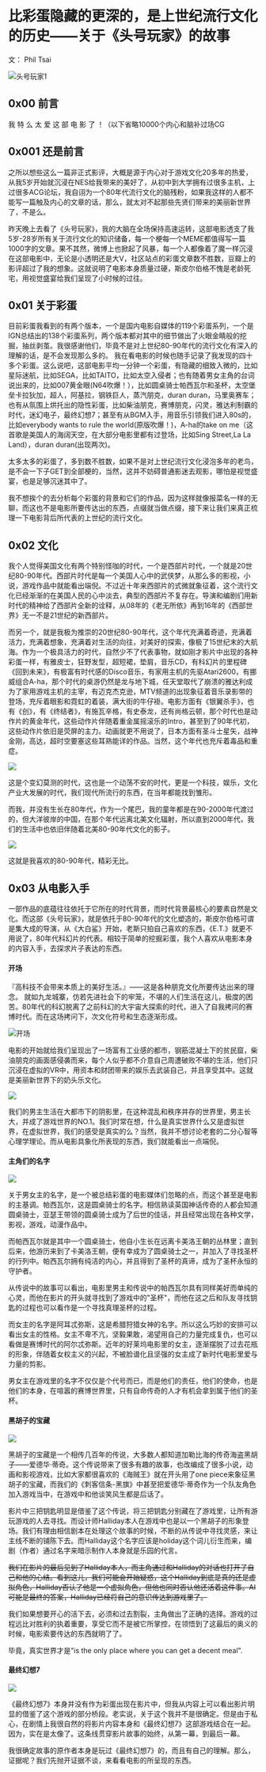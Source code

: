 # 比彩蛋隐藏的更深的，是上世纪流行文化的历史——关于《头号玩家》的故事

文： Phil Tsai

![头号玩家1](https://ia.media-imdb.com/images/M/MV5BMjAxNTUyMDI3Ml5BMl5BanBnXkFtZTgwOTY0MjQxNTM@._V1_SX1777_CR0,0,1777,736_AL_.jpg)

## 0x00 前言

我 特 么 太 爱 这 部 电 影 了 ！（以下省略10000个内心和脑补过场CG

## 0x001 还是前言

之所以想些这么一篇非正式影评，大概是源于内心对于游戏文化20多年的热爱，从我5岁开始就沉浸在NES给我带来的美好了，从初中到大学拥有过很多主机，上过很多ACG论坛，我自诩为一个80年代流行文化的脑残粉，如果我这样的人都不能写一篇触及内心的文章的话，那么，就太对不起那些先贤们带来的美丽新世界了，不是么。

昨天晚上去看了《头号玩家》，我的大脑在全场保持高速运转，这部电影透支了我5岁-28岁所有关于流行文化的知识储备，每一个梗每一个MEME都值得写一篇1000字的文章。果不其然，微博上也掀起了风暴，每一个人都像着了魔一样沉浸在这部电影中，无论是小透明还是大V，社区站点的彩蛋文章数不胜数，豆瓣上的影评超过了我的想象。这就说明了电影本身质量过硬，斯皮尔伯格不愧是老龄死宅，用视觉盛宴给我们呈现了小时候的过往。

## 0x01 关于彩蛋

目前彩蛋我看到的有两个版本，一个是国内电影自媒体的119个彩蛋系列，一个是IGN总结出的138个彩蛋系列，两个版本都对其中的细节做出了火眼金睛般的挖掘，抽丝剥茧。我很感谢他们，毕竟不是对上世纪80-90年代的流行文化有深入的理解的话，是不会发现那么多的。 我在看电影的时候也随手记录了我发现的四十多个彩蛋。这么说吧，这部电影平均一分钟一个彩蛋，有隐藏的细致入微的，比如星际迷航，比如SEGA，比如TAITO，比如太空入侵者；也有随着男女主角的台词说出来的，比如007黄金眼(N64吹爆！），比如圆桌骑士帕西瓦尔和圣杯，太空堡垒卡拉狄加，超人，阿基拉，钢铁巨人，蒸汽朋克，duran duran，马里奥赛车；也有从氛围上烘托出的隐性彩蛋，比如柴油朋克，赛博朋克，闪灵，雅达利制霸的时代，迷幻电子，最终幻想7；甚至有从BGM入手，用音乐引领我们进入80s的，比如everybody wants to rule the world(原版吹爆！)，A-ha的take on me（这首歌是美国人的海阔天空，在大部分电影里都有过登场，比如Sing Street,La La Land），duran duran(出现两次)。

太多太多的彩蛋了，多到数不胜数，如果不是对上世纪流行文化浸泡多年的老鸟，是不会一下子GET到全部梗的，当然，这并不妨碍普通影迷去观影，哪怕是视觉盛宴，也是足够沉迷其中了。

我不想挨个的去分析每个彩蛋的背景和它们的作品，因为这样就像报菜名一样的无聊，而这也不是电影所要传达出的东西，点缀就当做点缀，接下来让我们来真正梳理一下电影背后所代表的上世纪的流行文化。

## 0x02 文化
我个人觉得美国文化有两个特别怪咖的时代，一个是西部片时代，一个就是20世纪80-90年代。西部片时代是每一个美国人心中的武侠梦，从那么多的影视，小说，游戏作品中就能看出端倪。不过近十年来西部片的式微就象征着，这个流行文化已经渐渐的在美国人民的心中淡去，典型的西部片不复存在。导演和编剧们用新时代的精神给了西部片全新的诠释，从08年的《老无所依》再到16年的《西部世界》无一不是21世纪的新西部片。

而另一个，就是我极为推崇的20世纪80-90年代，这个年代充满着奇迹，充满着活力，充满着想象，充满着对生活的向往，对美好的探索，像极了15世纪末的大航海。作为一个极具活力的时代，自然少不了代表事物，就如刚才影片中出现的各种彩蛋一样，有雅皮士，狂野发型，超短裙，垫肩，音乐CD，有科幻片的里程碑《回到未来》，有极富有时代感的Disco音乐，有家用主机的先驱Atari2600，有挪威组合A-ha，那个时代的桌游仍然是龙与地下城，任天堂取代了崩溃的雅达利成为了家用游戏主机的主宰，有迈克杰克逊，MTV频道的出现象征着音乐录影带的登场，充斥着眼影和霓虹的着装，满大街的牛仔褂。电影方面有《银翼杀手》，也有《创》，有《终结者》，有施瓦辛格，有史泰龙，还有尚格云顿，那个时代也是动作片的黄金年代，这些动作片伴随着重金属摇滚乐的Intro，甚至到了90年代初，这些动作片依旧是荧屏的主力。动画就更不用说了，日本方面有圣斗士星矢，战神金刚，高达，超时空要塞这些耳熟能详的作品。当然，这个年代也充斥着毒品和重症。

![](https://i2.wp.com/www.inanyevent.london/wp-content/uploads/2016/03/The-1980s-Title-Picture.jpg?fit=1200%2C927&ssl=1)

这是个变幻莫测的时代，这也是一个动荡不安的时代，更是一个科技，娱乐，文化产业大发展的时代，我们现代所流行的东西，在当年都能找到雏形。

而我，并没有生长在80年代，作为一个尾巴，我的童年都是在90-2000年代渡过的，但大洋彼岸的中国，在那个年代远离北美文化辐射，所以直到2000年代，我们的生活中也依旧伴随着北美80-90年代文化的影子。

![](https://i.ytimg.com/vi/hTbHaO9qROY/maxresdefault.jpg)

这就是我喜欢的80-90年代，精彩无比。

## 0x03 从电影入手

一部作品的底蕴往往依托于它所在的时代背景，而时代背景最核心的要素自然是文化。而这部《头号玩家》，就是依托于80-90年代的文化塑造的，斯皮尔伯格可谓是集大成的导演，从《大白鲨》开始，老斯只拍自己喜欢的东西，《E.T.》就更不用说了，80年代科幻片的代表。相较于简单的挖掘彩蛋，我个人喜欢从电影本身的内容入手，去探求片子表达的东西。

#### 开场

『高科技不会带来本质上的美好生活。』——这是各种朋克文化所要传达出来的理念。
就如九龙城寨，仿若先进社会下的牢笼，不堪的人们生活在这儿，极度的困苦。80年代的科幻脱离了之前科幻的大宇宙大探索的时代，进入了自我拷问的赛博时代。而在这场拷问下，次文化符号和生态逐渐形成。

![开场](https://ia.media-imdb.com/images/M/MV5BMTYwODA5NjIyOV5BMl5BanBnXkFtZTgwNjM0MjQxNTM@._V1_SX1777_CR0,0,1777,744_AL_.jpg)

电影的开始就给我们呈现出了一场富有工业感的都市，钢筋混凝土下的贫民窟，柴油朋克的画面感侵袭而来，每个人似乎都不介意自己周遭破败不堪的生活，他们只沉浸在虚拟的VR中，用资本和财团带来的娱乐去武装自己，并且享受其中。这就是美丽新世界下的奶头乐文化。

![](https://ia.media-imdb.com/images/M/MV5BYWY1NzQwMTAtZTU5Ny00OWMyLWFhZmItNTdhMjljN2FjYWEyXkEyXkFqcGdeQXVyNjgxNTAwNjQ@._V1_.jpg)

我们的男主生活在大都市下的阴影里，在这种混乱和秩序并存的世界里，男主长大，并成了游戏世界的NO.1。我们时常在想，什么是真实世界什么又是虚拟世界，在虚拟世界，我们的感受是真实的么？当然，我并不想讨论老套的二分心智等心理学理论。而从电影具象化所表现的东西，我们就能看出一点端倪。

#### 主角们的名字

![](https://ia.media-imdb.com/images/M/MV5BMjI1MzM2MzQ5NV5BMl5BanBnXkFtZTgwNzE0MjQxNTM@._V1_SX1777_CR0,0,1777,744_AL_.jpg)

关于男女主的名字，是一个被总结彩蛋的电影媒体们忽略的点，而这个甚至是电影的主基调。帕西瓦尔，这是圆桌骑士的名字。相信熟读英国神话传奇的人都会知道圆桌骑士，亚瑟王带领的圆桌骑士成为了后世的佳话，并且经常出现在各种文学，影视，游戏，动漫作品中。

而帕西瓦尔就是其中一个圆桌骑士，他自小生长在远离卡美洛王朝的丛林里；直到后来，他游历来到了卡美洛王朝，便有幸成为了圆桌骑士之一，并加入了寻找圣杯的行列中。帕西瓦尔拥有纯洁的内心，并且得到了圣杯的真谛，成为了圣杯永恒的守护者。

从传说中的故事可以看出，电影里男主和传说中的帕西瓦尔具有同样美好而单纯的心灵，而他在影片的开头就寻找到了游戏中的"圣杯"，而他在这之后和队友寻找钥匙的过程也可以看作是一个寻找真理圣杯的过程。

而女主的名字是阿耳忒弥斯，这是希腊狩猎女神的名字。所以这么巧妙的安排可以看出女主的性格。女主不卑不亢，坚毅果敢，渴望用自己的力量完成复仇，也可以看做是赛博时代的阿尔忒弥斯。近年的好莱坞电影里的女主，逐渐摆脱了过去花瓶的形象，伴随着女权主义的兴起，不被脸谱化且坚强的女主成了新时代电影里爱与力量的剪影。

男女主在游戏里的名字不仅仅是个代号而已，而是他们的责任，他们的使命，也是他们的本身，在喧嚣的赛博世界里，只有自命传奇的人才有机会拿到属于他们的圣杯。

#### 黑胡子的宝藏

![](https://upload.wikimedia.org/wikipedia/commons/thumb/1/12/Capture-of-Blackbeard.jpg/1024px-Capture-of-Blackbeard.jpg)

黑胡子的宝藏是一个相传几百年的传说，大多数人都知道加勒比海的传奇海盗黑胡子——爱德华·蒂奇。这个传说带来了很多有趣的故事，也改编成了很多小说，动画和影视游戏，比如大家都很喜欢的《海贼王》就在开头用了one piece来象征黑胡子的宝藏，而我们的《刺客信条-黑旗》中甚至把爱德华·蒂奇作为一个队友角色加入游戏当中，在游戏中和他谈笑风生都是后话了。

影片中三把钥匙明显是借鉴了这个传说，将三把钥匙分别藏在了游戏里，让所有游玩游戏的人去寻找。而设计师Halliday本人在游戏中也是以一个黑胡子的形象登场。我们有理由相信剧本在处理这个故事的时候，不断的从传说中寻找灵感，来让主线不断的铺陈下去。而Halliday这个名字应该是holiday这个词儿衍生而来，编剧（作者）通过名字来暗示制作人本身就是乐园的代言。

~~我们在影片的最后见到了Halliday本人，而主角通过和Halliday的对话也打开了自己和他的心结。看到这儿，我们可能会开始疑惑，这个Halliday到底是真的还是虚拟角色，Halliday否认了他是一个虚拟角色，但他也同时否认他还活着这件事。AI可能是最终的答案，Halliday已经将自己的意识传达到游戏里了。~~

我们如果想要开心的活下去，必须和过去割裂，主角做出了正确的选择。游戏的过程远比对胜利的执着重要，享受它而不是被它所掌控，在领悟到了这最后的奥义的时候，电影索要传达的东西就明了了。

毕竟，真实世界才是"is the only place where you can get a decent meal".

#### 最终幻想7

![](https://image.redbull.com/rbcom/010/2015-06-22/1331730931184_2/0010/1/1440/960/1/ff7remake01.jpg)

《最终幻想7》本身并没有作为彩蛋出现在影片中，但我从内容上可以看出影片明显的借鉴了这个游戏的部分桥段。老实说，关于这个我并不是很确定。但是由于私心，在剧情上我很自然的将影片内容本身和《最终幻想7》这部游戏结合在一起。因为，实在是太像了。这条线贯穿影片故事的始终，从第一幕，到最后一幕。

我很确定故事的原作者本身是玩过《最终幻想7》的，而且有自己的理解。那么，证据呢？我们先抛开证据不谈，来看看电影的所呈现的东西。
